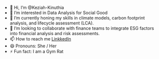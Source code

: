 - 👋 Hi, I’m @Keziah-Kinuthia
- 👀 I’m interested in Data Analysis for Social Good
- 🌱 I’m currently honing my skills in climate models, carbon footprint analysis, and lifecycle assessment (LCA).
- 💞️ I’m looking to collaborate with finance teams to integrate ESG factors into financial analysis and risk assessments.
- 📫 How to reach me [LinkkedIn](https://www.linkedin.com/in/keziah-kinuthia-9644b5115/)
- 😄 Pronouns: She / Her
- ⚡ Fun fact: I am a Gym Rat

<!---
Keziah-Kinuthia/Keziah-Kinuthia is a ✨ special ✨ repository because its `README.md` (this file) appears on your GitHub profile.
You can click the Preview link to take a look at your changes.
--->
